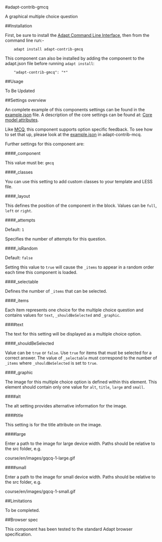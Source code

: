 #adapt-contrib-gmcq

A graphical multiple choice question

##Installation


First, be sure to install the [Adapt Command Line Interface](https://github.com/adaptlearning/adapt-cli), then from the command line run:-

        adapt install adapt-contrib-gmcq

This component can also be installed by adding the component to the adapt.json file before running `adapt install`:

        "adapt-contrib-gmcq": "*"

##Usage

To Be Updated

##Settings overview
 
An complete example of this components settings can be found in the [example.json](https://github.com/adaptlearning/adapt-contrib-gmcq/blob/master/example.json) file. A description of the core settings can be found at: [Core model attributes](https://github.com/adaptlearning/adapt_framework/wiki/Core-model-attributes). 

Like [MCQ](https://github.com/adaptlearning/adapt-contrib-mcq), this component supports option specific feedback. To see how to set that up, please look at the [example.json](https://github.com/adaptlearning/adapt-contrib-mcq/blob/master/example.json) in adapt-contrib-mcq.

Further settings for this component are:

####_component

This value must be: `gmcq`

####_classes

You can use this setting to add custom classes to your template and LESS file.

####_layout

This defines the position of the component in the block. Values can be `full`, `left` or `right`. 

####_attempts

Default: `1`

Specifies the number of attempts for this question.

####_isRandom

Default: `false`

Setting this value to `true` will cause the `_items` to appear in a random order each time this component is loaded.

####_selectable

Defines the number of `_items` that can be selected.

####_items

Each item represents one choice for the multiple choice question and contains values for `text`, `_shouldBeSelected` and `_graphic`.

####text

The text for this setting will be displayed as a multiple choice option.

####_shouldBeSelected

Value can be `true` or `false`. Use `true` for items that must be selected for a correct answer. The value of `_selectable` must correspond to the number of `_items` where `_shouldBeSelected` is set to `true`.

####_graphic

The image for this multiple choice option is defined within this element. This element should contain only one value for `alt`, `title`, `large` and `small`.

####alt

The alt setting provides alternative information for the image.

####title

This setting is for the title attribute on the image.

####large

Enter a path to the image for large device width. Paths should be relative to the src folder, e.g.

course/en/images/gqcq-1-large.gif

####small

Enter a path to the image for small device width. Paths should be relative to the src folder, e.g.

course/en/images/gqcq-1-small.gif

##Limitations
 
To be completed.

##Browser spec

This component has been tested to the standard Adapt browser specification.
